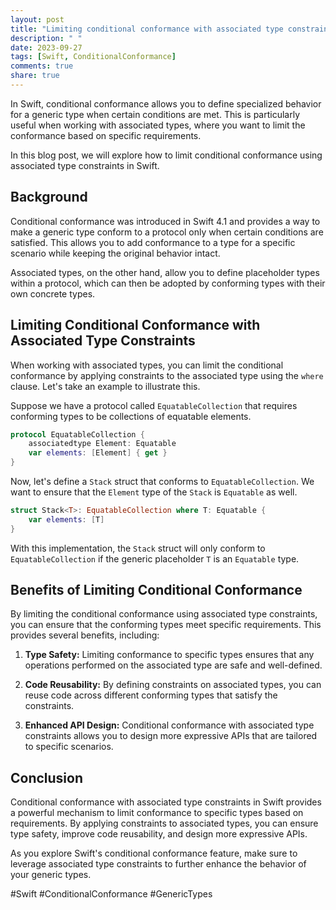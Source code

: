```yaml
---
layout: post
title: "Limiting conditional conformance with associated type constraints in Swift"
description: " "
date: 2023-09-27
tags: [Swift, ConditionalConformance]
comments: true
share: true
---
```


In Swift, conditional conformance allows you to define specialized behavior for a generic type when certain conditions are met. This is particularly useful when working with associated types, where you want to limit the conformance based on specific requirements.

In this blog post, we will explore how to limit conditional conformance using associated type constraints in Swift.

## Background
Conditional conformance was introduced in Swift 4.1 and provides a way to make a generic type conform to a protocol only when certain conditions are satisfied. This allows you to add conformance to a type for a specific scenario while keeping the original behavior intact.

Associated types, on the other hand, allow you to define placeholder types within a protocol, which can then be adopted by conforming types with their own concrete types.

## Limiting Conditional Conformance with Associated Type Constraints
When working with associated types, you can limit the conditional conformance by applying constraints to the associated type using the `where` clause. Let's take an example to illustrate this.

Suppose we have a protocol called `EquatableCollection` that requires conforming types to be collections of equatable elements.

```swift
protocol EquatableCollection {
    associatedtype Element: Equatable
    var elements: [Element] { get }
}
```

Now, let's define a `Stack` struct that conforms to `EquatableCollection`. We want to ensure that the `Element` type of the `Stack` is `Equatable` as well.

```swift
struct Stack<T>: EquatableCollection where T: Equatable {
    var elements: [T]
}
```

With this implementation, the `Stack` struct will only conform to `EquatableCollection` if the generic placeholder `T` is an `Equatable` type.

## Benefits of Limiting Conditional Conformance
By limiting the conditional conformance using associated type constraints, you can ensure that the conforming types meet specific requirements. This provides several benefits, including:

1. **Type Safety:** Limiting conformance to specific types ensures that any operations performed on the associated type are safe and well-defined.

2. **Code Reusability:** By defining constraints on associated types, you can reuse code across different conforming types that satisfy the constraints.

3. **Enhanced API Design:** Conditional conformance with associated type constraints allows you to design more expressive APIs that are tailored to specific scenarios.

## Conclusion
Conditional conformance with associated type constraints in Swift provides a powerful mechanism to limit conformance to specific types based on requirements. By applying constraints to associated types, you can ensure type safety, improve code reusability, and design more expressive APIs.

As you explore Swift's conditional conformance feature, make sure to leverage associated type constraints to further enhance the behavior of your generic types.

#Swift #ConditionalConformance #GenericTypes